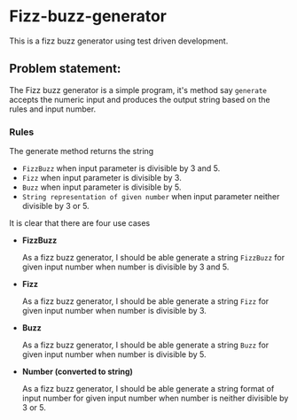 # Fizz-buzz-generator
This is a fizz buzz generator using test driven development.

## Problem statement:
The Fizz buzz generator is a simple program, it's method say `generate` accepts the numeric input 
and produces the output string based on the rules and input number.

### Rules
The generate method returns the string 
- `FizzBuzz` when input parameter is divisible by 3 and 5.
- `Fizz` when input parameter is divisible by 3.
- `Buzz` when input parameter is divisible by 5.
- `String representation of given number` when input parameter neither divisible by 3 or 5.

It is clear that there are four use cases  
- **FizzBuzz**

  As a fizz buzz generator, I should be able generate a string `FizzBuzz` for given input number 
  when number is divisible by 3 and 5.

- **Fizz**

  As a fizz buzz generator, I should be able generate a string `Fizz` for given input number 
  when number is divisible by 3.
  
- **Buzz**

  As a fizz buzz generator, I should be able generate a string `Buzz` for given input number 
  when number is divisible by 5.
  
- **Number (converted to string)**

  As a fizz buzz generator, I should be able generate a string format of input number for given input number 
  when number is neither divisible by 3 or 5.
